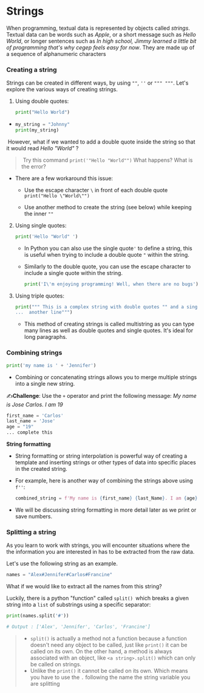 

# Strings



When programming, textual data is represented by objects called *strings*.  Textual data can be words such as *Apple*, or a short message such as *Hello World*, or longer sentences such as *In high school, Jimmy learned a little bit of programming that's why cegep feels easy for now*.  They are made up of a sequence of alphanumeric characters 



### Creating a string

Strings can be created in different ways, by using `""`, `''` or `""" """`. Let's explore the various ways of creating strings.

1. Using double quotes:

   ```python
   print("Hello World")
   ```

 - ```python
   my_string = "Johnny"
   print(my_string)
   ```

​	However, what if we wanted to add a double quote inside the string so that it would read *Hello "World"* ? 

> ​	Try this command `print('"Hello "World"")` What happens? What is the error?

- There are a few workaround this issue:

  - Use the escape character `\` in front of each double quote `print("Hello \"World\"")`

  - Use another method to create the string (see below) while keeping the inner `""`

    

2. Using single quotes:

   ```python
   print('Hello "World" ')
   ```

   - In Python you can also use the single quote`'` to define a string, this is useful when trying to include a double quote `"` within the string. 

   - Similarly to the double quote, you can use the escape character to include a single quote within the string.

     ```python
     print('I\'m enjoying programming! Well, when there are no bugs')
     ```

     

3. Using triple quotes:

   ```python
   print(""" This is a complex string with double quotes "" and a single quote '' that splits over
   ...  another line""")
   ```

   - This method of creating strings is called multistring as you can type many lines as well as double quotes and single quotes. It's ideal for long paragraphs. 



### Combining strings

```python
print('my name is ' + 'Jennifer')
```

- Combining or concatenating strings allows you to merge multiple strings into a single new string.





✍️**Challenge**: Use the `+` operator and print the following message: *My name is Jose Carlos. I am 19* 

```python
first_name = 'Carlos'
last_name = 'Jose'
age = "19"
... complete this
```



**String formatting**

- String formatting or string interpolation is powerful way of creating a template and inserting strings or other types of data into specific places in the created string. 

- For example, here is another way of combining the strings above using  `f''`:

  ```python
  combined_string = f'My name is {first_name} {last_Name}. I am {age}'
  ```

- We will be discussing string formatting in more detail later as we print or save numbers. 

  

### Splitting a string

As you learn to work with strings, you will encounter situations where the the information you are interested in has to be extracted from the raw data. 

Let's use the following string as an example.

```python
names = "Alex#Jennifer#Carlos#Francine"
```

What if we would like to extract all the names from this string?

Luckily, there is a python "function" called `split() `which breaks a given string into a `list` of substrings using a specific separator:

```python
print(names.split('#'))

# Output : ['Alex', 'Jennifer', 'Carlos', 'Francine']
```



> - `split()` is actually a method not a function because a function doesn't need any object to be called, just like `print()` it can be called on its own. On the other hand, a method is always associated with an object, like `<a string>.split()` which can only be called on strings.
> - Unlike the `print()` it cannot be called on its own. Which means you have to use the `.` following the name the string variable you are splitting



